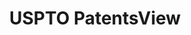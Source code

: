 ---
layout: default
bigquery: https://console.cloud.google.com/bigquery?p=patents-public-data&d=patentsview&page=dataset
citation: Attribution should be given to PatentsView for use, distribution, or derivative
  works.
code: https://github.com/CSSIP-AIR/PatentsView-Code-Snippets/
contributors: USPTO
cost: None
description: 'PatentsView includes US patent data including raw data (summaries, applications,
  pregrant applications), disambugations of inventors and assignees, and inventor
  gender estimates.  Also foreign priority data, # of figures and sheets, and government
  interest statements.'
documentation: https://patentsview.org/query/builder-faqs
last_edit: 04/06/2022, 11:40:40
location: https://patentsview.org/
maintained_by: USPTO
record_creation_timestamp: 12/2/2020 17:20:46
schema_fields:
- rule_47
- _371_date
- designation
- location_id
- disamb_inventor_id_20171003
- citation_id
- disamb_inventor_id_20170808
- category
- disamb_assignee_id_20191231
- lname
- section_id
- type
- classification_value
- assignee_id
- date
- city
- role
- contract_award_number
- uuid
- kind
- rel_id
- classification_data_source
- group
- disamb_inventor_id_20181127
- fname
- publication_number
- level_one
- num_sheets
- withdrawn
- name_last
- action_date
- deceased
- subclass
- disamb_inventor_id_20190820
- abstract
- doctype
- lapse_of_patent
- field_title
- disamb_assignee_id_20181127
- application_id
- main_group
- level_three
- category_id
- organization
- status
- disamb_inventor_id_20180528
- dependent
- inventor_id
- term_disclaimer
- term_grant
- term_extension
- subgroup
- subclass_id
- filename
- disamb_assignee_id_20191008
- sector_title
- disamb_inventor_id_20200630
- disamb_inventor_id_20201229
- sequence
- patent_id
- rawlocation_id
- country
- relkind
- _102_date
- organization_id
- f102_date
- title
- disamb_assignee_id_20200630
- disamb_inventor_id_20171226
- disamb_inventor_id_20200331
- latlong
- county
- latitude
- applicant_type
- male_flag
- country_transformed
- state
- disamb_inventor_id_20190312
- disclaimer_date
- state_fips
- disamb_inventor_id_20170307
- classification_status
- latin_name
- length
- reldocno
- county_fips
- disamb_assignee_id_20200331
- id
- num
- disamb_inventor_id_20200929
- name
- ipc_version_indicator
- variety
- group_id
- male
- longitude
- symbol_position
- disamb_assignee_id_20190312
- num_claims
- exemplary
- disamb_inventor_id_20191008
- series_code
- rawinventor_id
- field_id
- name_first
- attribution_status
- disamb_assignee_id_20190820
- rawassignee_id
- lawyer_id
- f371_date
- classification_level
- level_two
- subsection_id
- number
- text
- disamb_assignee_id_20200929
- section
- doc_type
- mainclass_id
- disamb_inventor_id_20191231
- subcategory_id
- subgroup_id
- gi_statement
- ipc_class
- num_figures
shortname: patentsview
tags:
- disambiguation
- United States
- gender
terms_of_use: Creative Commons Attribution 4.0 International License.
timeframe: 1963-1999
title: USPTO PatentsView
uuid: cf1780b1-e265-4e49-8d1d-83b9cfe0fd9a
---